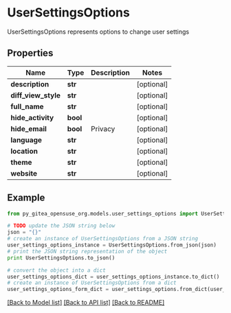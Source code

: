 # UserSettingsOptions

UserSettingsOptions represents options to change user settings

## Properties
Name | Type | Description | Notes
------------ | ------------- | ------------- | -------------
**description** | **str** |  | [optional] 
**diff_view_style** | **str** |  | [optional] 
**full_name** | **str** |  | [optional] 
**hide_activity** | **bool** |  | [optional] 
**hide_email** | **bool** | Privacy | [optional] 
**language** | **str** |  | [optional] 
**location** | **str** |  | [optional] 
**theme** | **str** |  | [optional] 
**website** | **str** |  | [optional] 

## Example

```python
from py_gitea_opensuse_org.models.user_settings_options import UserSettingsOptions

# TODO update the JSON string below
json = "{}"
# create an instance of UserSettingsOptions from a JSON string
user_settings_options_instance = UserSettingsOptions.from_json(json)
# print the JSON string representation of the object
print UserSettingsOptions.to_json()

# convert the object into a dict
user_settings_options_dict = user_settings_options_instance.to_dict()
# create an instance of UserSettingsOptions from a dict
user_settings_options_form_dict = user_settings_options.from_dict(user_settings_options_dict)
```
[[Back to Model list]](../README.md#documentation-for-models) [[Back to API list]](../README.md#documentation-for-api-endpoints) [[Back to README]](../README.md)


